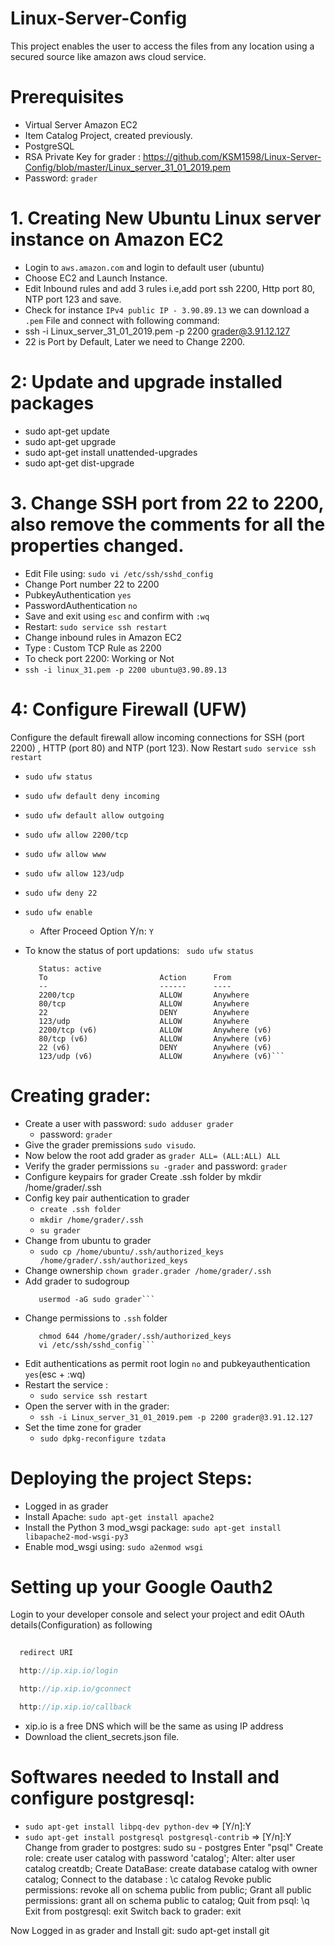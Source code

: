 # Linux-Server-Config
This project enables the user to access the files from any location using a secured source like amazon aws cloud service.

# Prerequisites 
   * Virtual Server Amazon EC2
   * Item Catalog Project, created previously.
   * PostgreSQL
   * RSA Private Key for grader :
         https://github.com/KSM1598/Linux-Server-Config/blob/master/Linux_server_31_01_2019.pem
   * Password: ```grader``` 

# 1. Creating New Ubuntu Linux server instance on Amazon EC2
   * Login to ```aws.amazon.com``` and login to default user (ubuntu)
   * Choose EC2 and Launch Instance.
   * Edit Inbound rules and add 3 rules i.e,add port ssh 2200, Http port 80, NTP port 123 and save.
   * Check for instance ```IPv4 public IP - 3.90.89.13``` we can download a ```.pem``` File and connect with following command:
   * ssh -i Linux_server_31_01_2019.pem -p 2200 grader@3.91.12.127
   * 22 is Port by Default, Later we need to Change 2200.
  
# 2: Update and upgrade installed packages
   * sudo apt-get update
   * sudo apt-get upgrade
   * sudo apt-get install unattended-upgrades
   * sudo apt-get dist-upgrade

# 3. Change SSH port from 22 to 2200, also remove the comments for all the properties changed.
   * Edit File using: ``` sudo vi /etc/ssh/sshd_config ```
   * Change Port number 22 to 2200
   * PubkeyAuthentication ```yes```
   * PasswordAuthentication ```no```
   * Save and exit using ```esc``` and confirm with ```:wq```
   * Restart: ```sudo service ssh restart```
   * Change inbound rules in Amazon EC2
   * Type : Custom TCP Rule as 2200
   * To check port 2200: Working or Not
   * ```ssh -i linux_31.pem -p 2200 ubuntu@3.90.89.13```
   
# 4: Configure Firewall (UFW)
   Configure the default firewall allow incoming connections for SSH (port 2200) , HTTP (port 80) and NTP (port 123).
   Now Restart ```sudo service ssh restart```
   * ```sudo ufw status```
   * ```sudo ufw default deny incoming```
   * ```sudo ufw default allow outgoing```
   * ```sudo ufw allow 2200/tcp```
   * ```sudo ufw allow www```
   * ```sudo ufw allow 123/udp```
   * ```sudo ufw deny 22```
   * ```sudo ufw enable```
     * After Proceed Option Y/n: ```Y```
   * To know the status of port updations: ``` sudo ufw status```
        
       ```grader@ip-172-31-42-127:~$ sudo ufw status
          Status: active
          To                         Action      From
          --                         ------      ----
          2200/tcp                   ALLOW       Anywhere
          80/tcp                     ALLOW       Anywhere
          22                         DENY        Anywhere
          123/udp                    ALLOW       Anywhere
          2200/tcp (v6)              ALLOW       Anywhere (v6)
          80/tcp (v6)                ALLOW       Anywhere (v6)
          22 (v6)                    DENY        Anywhere (v6)
          123/udp (v6)               ALLOW       Anywhere (v6)```
  
# Creating grader:
  * Create a user with password: ```sudo adduser grader```
    * password: ```grader```
  * Give the grader premissions ```sudo visudo```.
  * Now below the root add grader as ```grader ALL= (ALL:ALL) ALL```
  * Verify the grader permissions ```su -grader``` and password: ```grader```
  * Configure keypairs for grader Create .ssh folder by mkdir /home/grader/.ssh
  * Config key pair authentication to grader 
    * ```create .ssh folder```
    * ```mkdir /home/grader/.ssh```
    * ```su grader```
  * Change from ubuntu to grader
    * ```sudo cp /home/ubuntu/.ssh/authorized_keys /home/grader/.ssh/authorized_keys```
  * Change ownership ```chown grader.grader /home/grader/.ssh```
  * Add grader to sudogroup
       ```sudo su
          usermod -aG sudo grader```
  * Change permissions to ```.ssh``` folder
      ```chmod 700 /home/grader/.ssh
         chmod 644 /home/grader/.ssh/authorized_keys
         vi /etc/ssh/sshd_config```
  * Edit authentications as permit root login ```no``` and pubkeyauthentication ```yes```(esc + :wq)
  * Restart the service :
      * ```sudo service ssh restart```
  * Open the server with in the grader:
      * ```ssh -i Linux_server_31_01_2019.pem -p 2200 grader@3.91.12.127```
  * Set the time zone for grader
      * ```sudo dpkg-reconfigure tzdata```

# Deploying the project Steps: 
  * Logged in as grader
  * Install Apache: ```sudo apt-get install apache2```
  * Install the Python 3 mod_wsgi package: ```sudo apt-get install libapache2-mod-wsgi-py3```
  * Enable mod_wsgi using: ```sudo a2enmod wsgi```
  
# Setting up your Google Oauth2
Login to your developer console and select your project and edit OAuth details(Configuration) as following

```  Javascript origin http://ip.xip.io
                  
  redirect URI

  http://ip.xip.io/login

  http://ip.xip.io/gconnect

  http://ip.xip.io/callback
```
  * xip.io is a free DNS which will be the same as using IP address
  * Download the client_secrets.json file.

# Softwares needed to Install and configure postgresql:
  * ```sudo apt-get install libpq-dev python-dev``` => [Y/n]:Y
  * ```sudo apt-get install postgresql postgresql-contrib``` => [Y/n]:Y
Change from grader to postgres: sudo su - postgres
Enter "psql"
Create role: create user catalog with password 'catalog';
Alter: alter user catalog creatdb;
Create DataBase: create database catalog with owner catalog;
Connect to the database : \c catalog
Revoke public permissions: revoke all on schema public from public;
Grant all public permissions:  grant all on schema public to catalog;
Quit from psql: \q
Exit from postgresql: exit
Switch back to grader: exit

Now Logged in as grader and Install git: sudo apt-get install git




